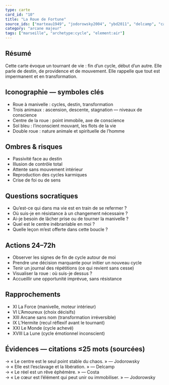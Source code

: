 ```yaml
---
type: carte
card_id: "10"
title: "La Roue de Fortune"
source_ids: ["marteau1949", "jodorowsky2004", "ybd2011", "delcamp", "camoin", "nadolny", "jung"]
category: "arcane majeur"
tags: ["marseille", "archetype:cycle", "element:air"]
---
```


## Résumé
Cette carte évoque un tournant de vie : fin d’un cycle, début d’un autre. Elle parle de destin, de providence et de mouvement. Elle rappelle que tout est impermanent et en transformation.

## Iconographie — symboles clés
- Roue à manivelle : cycles, destin, transformation
- Trois animaux : ascension, descente, stagnation — niveaux de conscience
- Centre de la roue : point immobile, axe de conscience
- Sol bleu : l’inconscient mouvant, les flots de la vie
- Double roue : nature animale et spirituelle de l’homme

## Ombres & risques
- Passivité face au destin
- Illusion de contrôle total
- Attente sans mouvement intérieur
- Reproduction des cycles karmiques
- Crise de foi ou de sens

## Questions socratiques
- Qu’est-ce qui dans ma vie est en train de se refermer ?
- Où suis-je en résistance à un changement nécessaire ?
- Ai-je besoin de lâcher prise ou de tourner la manivelle ?
- Quel est le centre inébranlable en moi ?
- Quelle leçon m’est offerte dans cette boucle ?

## Actions 24–72h
- Observer les signes de fin de cycle autour de moi
- Prendre une décision marquante pour initier un nouveau cycle
- Tenir un journal des répétitions (ce qui revient sans cesse)
- Visualiser la roue : où suis-je dessus ?
- Accueillir une opportunité imprévue, sans résistance

## Rapprochements
- XI La Force (manivelle, moteur intérieur)
- VI L’Amoureux (choix décisifs)
- XIII Arcane sans nom (transformation irréversible)
- IX L’Hermite (recul réflexif avant le tournant)
- XXI Le Monde (cycle achevé)
- XVIII La Lune (cycle émotionnel inconscient)

## Évidences — citations ≤25 mots (sourcées)
→ « Le centre est le seul point stable du chaos. » — Jodorowsky  
→ « Elle est l’esclavage et la libération. » — Delcamp  
→ « Le réel est un rêve éphémère. » — Costa  
→ « Le cœur est l’élément qui peut unir ou immobiliser. » — Jodorowsky
